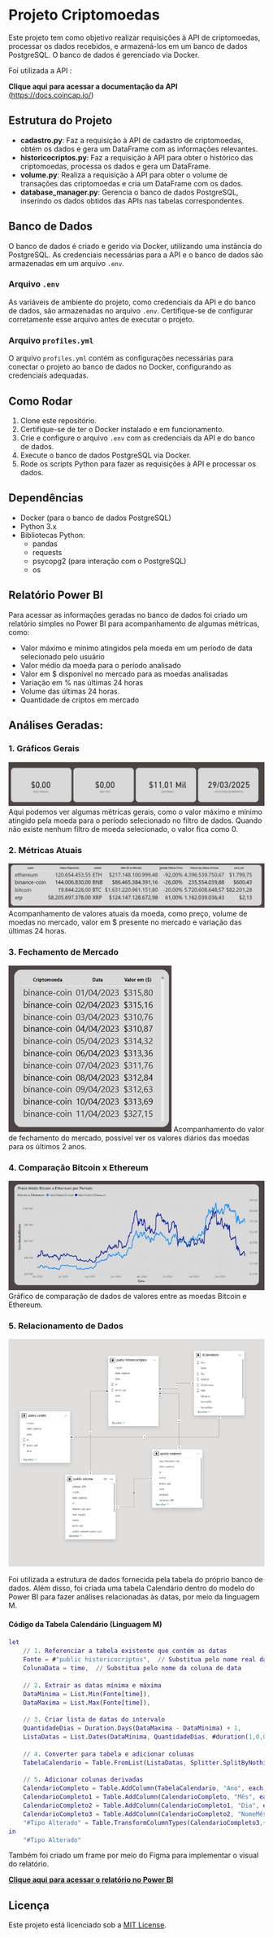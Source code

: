 # Projeto Criptomoedas

Este projeto tem como objetivo realizar requisições à API de criptomoedas, processar os dados recebidos, e armazená-los em um banco de dados PostgreSQL. O banco de dados é gerenciado via Docker.

Foi utilizada a API :

**Clique aqui para acessar a documentação da API**
 (https://docs.coincap.io/)

## Estrutura do Projeto

- **cadastro.py**: Faz a requisição à API de cadastro de criptomoedas, obtém os dados e gera um DataFrame com as informações relevantes.
- **historicocriptos.py**: Faz a requisição à API para obter o histórico das criptomoedas, processa os dados e gera um DataFrame.
- **volume.py**: Realiza a requisição à API para obter o volume de transações das criptomoedas e cria um DataFrame com os dados.
- **database_manager.py**: Gerencia o banco de dados PostgreSQL, inserindo os dados obtidos das APIs nas tabelas correspondentes.

## Banco de Dados

O banco de dados é criado e gerido via Docker, utilizando uma instância do PostgreSQL. As credenciais necessárias para a API e o banco de dados são armazenadas em um arquivo `.env`.

### Arquivo `.env`

As variáveis de ambiente do projeto, como credenciais da API e do banco de dados, são armazenadas no arquivo `.env`. Certifique-se de configurar corretamente esse arquivo antes de executar o projeto.

### Arquivo `profiles.yml`

O arquivo `profiles.yml` contém as configurações necessárias para conectar o projeto ao banco de dados no Docker, configurando as credenciais adequadas.

## Como Rodar

1. Clone este repositório.
2. Certifique-se de ter o Docker instalado e em funcionamento.
3. Crie e configure o arquivo `.env` com as credenciais da API e do banco de dados.
4. Execute o banco de dados PostgreSQL via Docker.
5. Rode os scripts Python para fazer as requisições à API e processar os dados.

## Dependências

- Docker (para o banco de dados PostgreSQL)
- Python 3.x
- Bibliotecas Python:
  - pandas
  - requests
  - psycopg2 (para interação com o PostgreSQL)
  - os

## Relatório Power BI

Para acessar as informações geradas no banco de dados foi criado um relatório simples no Power BI para acompanhamento de algumas métricas, como:

- Valor máximo e mínimo atingidos pela moeda em um período de data selecionado pelo usuário
- Valor médio da moeda para o período analisado
- Valor em $ disponível no mercado para as moedas analisadas
- Variação em % nas últimas 24 horas
- Volume das últimas 24 horas.
- Quantidade de criptos em mercado

## Análises Geradas:

### 1. Gráficos Gerais
![Gráficos Gerais](Imagens/Indicadores%20Gerais.jpg)
Aqui podemos ver algumas métricas gerais, como o valor máximo e mínimo atingido pela moeda para o período selecionado no filtro de dados. Quando não existe nenhum filtro de moeda selecionado, o valor fica como 0.

### 2. Métricas Atuais
![Métricas Atuais](Imagens/Metricas%20Atuais%20das%20criptos.jpg)
Acompanhamento de valores atuais da moeda, como preço, volume de moedas no mercado, valor em $ presente no mercado e variação das últimas 24 horas.

### 3. Fechamento de Mercado
![Fechamento de Mercado](Imagens/valor%20de%20fechamento%20diario%20cripto.jpg)
Acompanhamento do valor de fechamento do mercado, possível ver os valores diários das moedas para os últimos 2 anos.

### 4. Comparação Bitcoin x Ethereum
![Comparação Bitcoin x Ethereum](Imagens/Preco%20Medio%20Diario.jpg)
Gráfico de comparação de dados de valores entre as moedas Bitcoin e Ethereum.

### 5. Relacionamento de Dados
![Relacionamento de Dados Feito no Power BI](Imagens/Relacionamento%20de%20dados.jpg)

Foi utilizada a estrutura de dados fornecida pela tabela do próprio banco de dados. Além disso, foi criada uma tabela Calendário dentro do modelo do Power BI para fazer análises relacionadas às datas, por meio da linguagem M.

#### **Código da Tabela Calendário (Linguagem M)**
```m
let
    // 1. Referenciar a tabela existente que contém as datas
    Fonte = #"public historicocriptos",  // Substitua pelo nome real da sua tabela
    ColunaData = time,  // Substitua pelo nome da coluna de data
    
    // 2. Extrair as datas mínima e máxima
    DataMinima = List.Min(Fonte[time]),
    DataMaxima = List.Max(Fonte[time]),
    
    // 3. Criar lista de datas do intervalo
    QuantidadeDias = Duration.Days(DataMaxima - DataMinima) + 1,
    ListaDatas = List.Dates(DataMinima, QuantidadeDias, #duration(1,0,0,0)),
    
    // 4. Converter para tabela e adicionar colunas
    TabelaCalendario = Table.FromList(ListaDatas, Splitter.SplitByNothing(), {"Data"}, null, ExtraValues.Error),
    
    // 5. Adicionar colunas derivadas
    CalendarioCompleto = Table.AddColumn(TabelaCalendario, "Ano", each Date.Year([Data]), Int64.Type),
    CalendarioCompleto1 = Table.AddColumn(CalendarioCompleto, "Mês", each Date.Month([Data]), Int64.Type),
    CalendarioCompleto2 = Table.AddColumn(CalendarioCompleto1, "Dia", each Date.Day([Data]), Int64.Type),
    CalendarioCompleto3 = Table.AddColumn(CalendarioCompleto2, "NomeMês", each Date.MonthName([Data]), type text),
    "#Tipo Alterado" = Table.TransformColumnTypes(CalendarioCompleto3,{{"Data", type date}})
in
    "#Tipo Alterado"
```

Também foi criado um frame por meio do Figma para implementar o visual do relatório.

[**Clique aqui para acessar o relatório no Power BI**](https://app.powerbi.com/view?r=eyJrIjoiOTc0YjUyZGYtNGNmOC00NmI2LTkyMWUtYzllNGNiN2Q1YmY1IiwidCI6IjcyZWIyZTFhLTU1NzQtNDE5MC1iYmI5LTFhYzBhN2UzMGQ4ZiJ9)

## Licença

Este projeto está licenciado sob a [MIT License](LICENSE).

